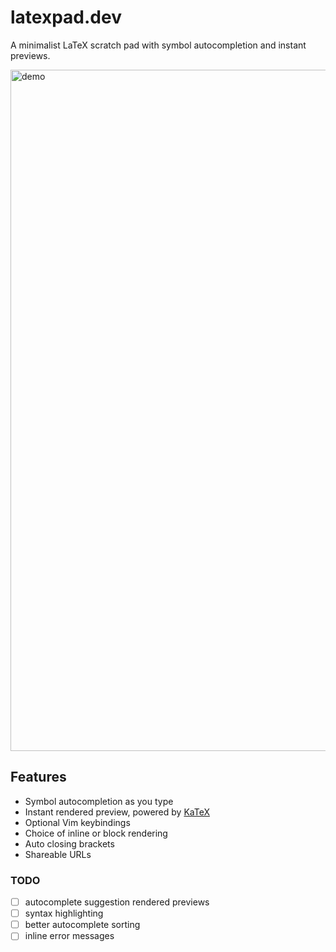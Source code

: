 # latexpad.dev

A minimalist LaTeX scratch pad with symbol autocompletion and instant previews.

<img width="1090" alt="demo" src="https://user-images.githubusercontent.com/7585078/142748507-c4c9aa42-e58a-45c2-870d-339695697db7.png">

## Features

-   Symbol autocompletion as you type
-   Instant rendered preview, powered by [KaTeX](https://katex.org)
-   Optional Vim keybindings
-   Choice of inline or block rendering
-   Auto closing brackets
-   Shareable URLs

### TODO

-   [ ] autocomplete suggestion rendered previews
-   [ ] syntax highlighting
-   [ ] better autocomplete sorting
-   [ ] inline error messages
